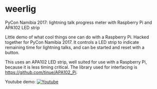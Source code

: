 # weerlig
PyCon Namibia 2017: lightning talk progress meter with Raspberry Pi and APA102 LED strip

Little demo of what cool things one can do with a Raspberry Pi. Hacked together for PyCon Namibia 2017.
It controls a LED strip to indicate remaining time for lightning talks, and can be started and reset with a button.

This uses an APA102 LED strip, well suited for use with a Raspberry Pi, because it is less timing critical. 
The library used for interfacing is https://github.com/tinue/APA102_Pi.

Youtube demo:
[![Youtube](http://img.youtube.com/vi/V8cDc3pB9IU/0.jpg)](http://www.youtube.com/watch?v=V8cDc3pB9IU "Youtube")
